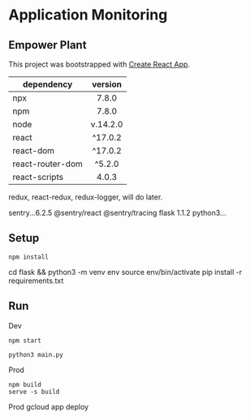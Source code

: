 # Application Monitoring
## Empower Plant

This project was bootstrapped with [Create React App](https://github.com/facebook/create-react-app).

| dependency    | version
| ------------- |:-------------:|
| npx | 7.8.0 |
| npm | 7.8.0 |
| node | v.14.2.0 |
| react | ^17.0.2 |
| react-dom | ^17.0.2 |
| react-router-dom | ^5.2.0 |
| react-scripts | 4.0.3 |

redux, react-redux, redux-logger, will do later.

sentry...6.2.5 @sentry/react @sentry/tracing
flask 1.1.2
python3...

## Setup
```
npm install
```

cd flask && python3 -m venv env
source env/bin/activate
pip install -r requirements.txt

## Run
Dev
```
npm start
```

```
python3 main.py
```

Prod
```
npm build
serve -s build
```

Prod
gcloud app deploy
